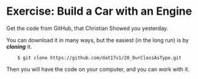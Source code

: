 # Exercise: Build a Car with an Engine

Get the code from GitHub, that Christian Showed you yesterday.

You can download it in many ways, but the easiest (in the long run) is by **_cloning_** it.

````   
    $ git clone https://github.com/dat17v1/20_OurClassAsType.git
````   

Then you will have the code on your computer, and you can work with it.    


